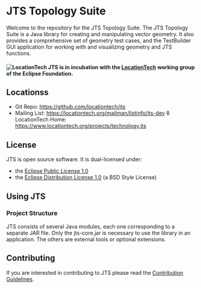 JTS Topology Suite
==================
     
Welcome to the repository for the JTS Topology Suite.  The JTS Topology Suite is a Java library for creating and manipulating vector geometry.  It also provides a comprehensive set of geometry test cases, and the TestBuilder GUI application for working with and visualizing geometry and JTS functions.

#### ![LocationTech](https://pbs.twimg.com/profile_images/2552421256/hv2oas84tv7n3maianiq_normal.png) JTS is in incubation with the [LocationTech](http://www.locationtech.org) working group of the Eclipse Foundation.

## Locationss

* Git Repo: https://github.com/locationtech/jts
* Mailing List: https://locationtech.org/mailman/listinfo/jts-dev
8 LocationTech Home: https://www.locationtech.org/projects/technology.jts

## License

JTS is open source software.  It is dual-licensed under:
* the [Eclipse Public License 1.0](http://www.gnu.org/licenses/old-licenses/gpl-2.0.html)
* the [Eclipse Distribution License 1.0](http://www.eclipse.org/org/documents/edl-v10.php) (a BSD Style License)

## Using JTS

### Project Structure

JTS consists of several Java modules,
each one corresponding to a separate JAR file.
Only the jts-core.jar is necessary to use the library in an application.
The others are external tools or optional extensions.

## Contributing

If you are interested in contributing to JTS please read the [Contribution Guidelines](CONTRIBUTING.md).
